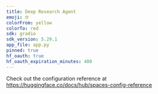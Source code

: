 ```yaml
---
title: Deep Research Agent
emoji: 🤓
colorFrom: yellow
colorTo: red
sdk: gradio
sdk_version: 5.29.1
app_file: app.py
pinned: true
hf_oauth: true
hf_oauth_expiration_minutes: 480
---
```


Check out the configuration reference at https://huggingface.co/docs/hub/spaces-config-reference